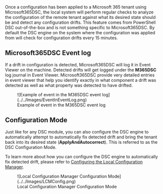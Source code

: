 Once a configuration has been applied to a Microsoft 365 tenant using Microsoft365DSC, the local system will perform regular checks to analyze the configuration of the remote tenant against what its desired state should be and detect any configuration drifts. This feature comes from PowerShell DSC out-of-the-box and is not something specific to Microsoft365DSC. By default the DSC engine on the system where the configuration was applied from will check for configuration drifts every 15 minutes.

## Microsoft365DSC Event log

If a drift in configuration is detected, Microsoft365DSC will log it in Event Viewer on the machine. Detected drifts will get logged under the **M365DSC** log journal in Event Viewer. Microsoft365DSC provide very detailed entries in event viewer that help you identify exactly in what component a drift was detected as well as what property was detected to have drifted.

<figure markdown>
  ![Example of event in the M365DSC event log](../../Images/EventInEventLog.png)
  <figcaption>Example of event in the M365DSC event log</figcaption>
</figure>

## Configuration Mode

Just like for any DSC module, you can also configure the DSC engine to automatically attempt to automatically fix detected drift and bring the tenant back into its desired state (**ApplyAndAutocorrect**). This is referred to as the DSC Configuration Mode.

To learn more about how you can configure the DSC engine to automatically fix detected drift, please refer to <a href="https://docs.microsoft.com/en-us/powershell/dsc/managing-nodes/metaconfig?view=dsc-1.1">Configuring the Local Configuration Manager</a>.

<figure markdown>
  ![Local Configuration Manager Configuration Mode](../../Images/LCMConfig.png)
  <figcaption>Local Configuration Manager Configuration Mode</figcaption>
</figure>
